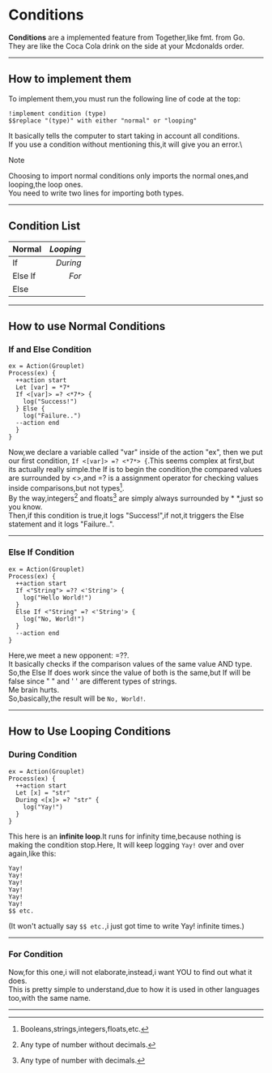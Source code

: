 # Conditions
**Conditions** are a implemented feature from Together,like fmt. from Go.\
They are like the Coca Cola drink on the side at your Mcdonalds order.
******
## How to implement them
To implement them,you must run the following line of code at the top:
```
!implement condition (type)
$$replace "(type)" with either "normal" or "looping"
```
It basically tells the computer to start taking in account all conditions.\
If you use a condition without mentioning this,it will give you an error.\
> [!NOTE]
> Choosing to import normal conditions only imports the normal ones,and looping,the loop ones.\
You need to write two lines for importing both types.
******
## Condition List
 | **Normal** | ***Looping*** |
 | :---  | ---: |
 | If   | *During* |
 | Else If | *For* |
 | Else | 
******
## How to use Normal Conditions
### If and Else Condition
```tgt
ex = Action(Grouplet)
Process(ex) {
  ++action start
  Let [var] = *7*
  If <[var]> =? <*7*> {
    log("Success!")
  } Else {
    log("Failure..")
  --action end
  }
}
```
Now,we declare a variable called "var" inside of the action "ex", then we put our first condition,
`If <[var]> =? <*7*> {`.This seems complex at first,but its actually really simple.the If is to begin the condition,the compared values are surrounded by <>,and =? is a assignment operator for checking values inside comparisons,but not types[^1].\
By the way,integers[^2] and floats[^3] are simply always surrounded by * *,just so you know.\
Then,if this condition is true,it logs "Success!",if not,it triggers the Else statement and it logs "Failure..".
******
### Else If Condition
```tgt
ex = Action(Grouplet)
Process(ex) {
  ++action start
  If <"String"> =?? <'String'> {
    log("Hello World!")
  }
  Else If <"String" =? <'String'> {
    log("No, World!")
  }
  --action end
}
```
Here,we meet a new opponent: =??.\
It basically checks if the comparison values of the same value AND type.\
So,the Else If does work since the value of both is the same,but If will be false since " " and ' ' are different types of strings.\
Me brain hurts.\
So,basically,the result will be ``No, World!``.
******
## How to Use Looping Conditions
### During Condition
```tgt
ex = Action(Grouplet)
Process(ex) {
  ++action start
  Let [x] = "str"
  During <[x]> =? "str" {
    log("Yay!")
  }
}
```
This here is an **infinite loop**.It runs for infinity time,because nothing is making the condition stop.Here, It will keep logging ``Yay!`` over and over again,like this:
```tgt
Yay!
Yay!
Yay!
Yay!
Yay!
Yay!
$$ etc.
```
(It won't actually say ``$$ etc.``,i just got time to write Yay! infinite times.)
******
### For Condition
Now,for this one,i will not elaborate,instead,i want YOU to find out what it does.\
This is pretty simple to understand,due to how it is used in other languages too,with the same name.
******
[^1]: Booleans,strings,integers,floats,etc.
[^2]: Any type of number without decimals.
[^3]: Any type of number with decimals.

